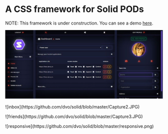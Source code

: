 # A CSS framework for Solid PODs

<p>NOTE: This framework is under construction. You can see a demo <a href="https://dvo.github.io/solid/">here</a>.</p>

![home](https://github.com/dvo/solid/blob/master/Capture.JPG)
<p></p>
![inbox](https://github.com/dvo/solid/blob/master/Capture2.JPG)
<p></p>
![friends](https://github.com/dvo/solid/blob/master/Capture3.JPG)
<p></p>
![responsive](https://github.com/dvo/solid/blob/master/responsive.png)
